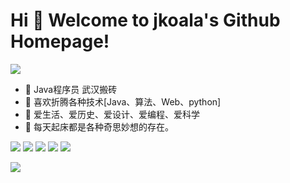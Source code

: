 # Hi 🎉 Welcome to jkoala's Github Homepage!

<img src="https://readme-typing-svg.herokuapp.com/?lines=Welcome,%20visitor!;Hello%20Github%20World!&font=Roboto" />

- 🚀 Java程序员 武汉搬砖
- 🌱 喜欢折腾各种技术[Java、算法、Web、python]
- 👯 爱生活、爱历史、爱设计、爱编程、爱科学
- 🤔 每天起床都是各种奇思妙想的存在。

<p>
<img src="https://img.shields.io/static/v1?label=Program&message=Python&color=blue"/>
  <img src="https://img.shields.io/static/v1?label=Program&message=Java&color=red"/>
<a href="https://blog.csdn.net/weixin_38331049"><img src="https://img.shields.io/static/v1?label=Blog&message=CSDN&color=red"/></a>
  <a href="https://jkoala.github.io/"><img src="https://img.shields.io/static/v1?label=Blog&message=GitPage&color=#520520"/></a>
    <a href="https://jkoala.github.io/blog"><img src="https://img.shields.io/static/v1?label=tech&message=TechBlog&color=green"/></a>
</p>

![](https://stats.justsong.cn/api/csdn?id=weixin_38331049&theme=dark)
